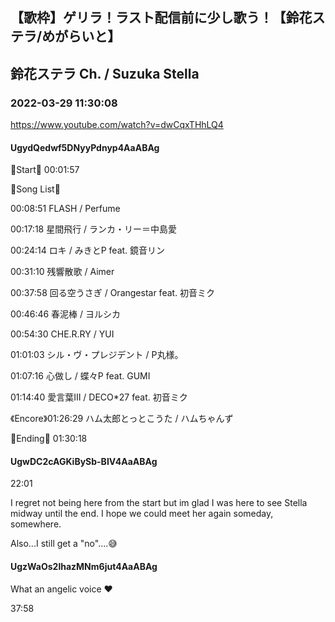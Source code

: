 ## 【歌枠】ゲリラ！ラスト配信前に少し歌う！【鈴花ステラ/めがらいと】
## 鈴花ステラ Ch. / Suzuka Stella
### 2022-03-29 11:30:08
https://www.youtube.com/watch?v=dwCqxTHhLQ4
#### UgydQedwf5DNyyPdnyp4AaABAg
🔔Start🔔 00:01:57



🔔Song List🔔

00:08:51 FLASH / Perfume

00:17:18 星間飛行 / ランカ・リー＝中島愛

00:24:14 ロキ / みきとP feat. 鏡音リン

00:31:10 残響散歌 / Aimer

00:37:58 回る空うさぎ / Orangestar feat. 初音ミク

00:46:46 春泥棒 / ヨルシカ

00:54:30 CHE.R.RY / YUI

01:01:03 シル・ヴ・プレジデント / P丸様。

01:07:16 心做し / 蝶々P feat. GUMI

01:14:40 愛言葉Ⅲ / DECO*27 feat. 初音ミク

《Encore》01:26:29 ハム太郎とっとこうた / ハムちゃんず



🔔Ending🔔 01:30:18

#### UgwDC2cAGKiBySb-BIV4AaABAg
22:01

I regret not being here from the start but im glad I was here to see Stella midway until the end. I hope we could meet her again someday, somewhere.



Also...I still get a "no"....😅

#### UgzWaOs2lhazMNm6jut4AaABAg
What an angelic voice ❤️

37:58


